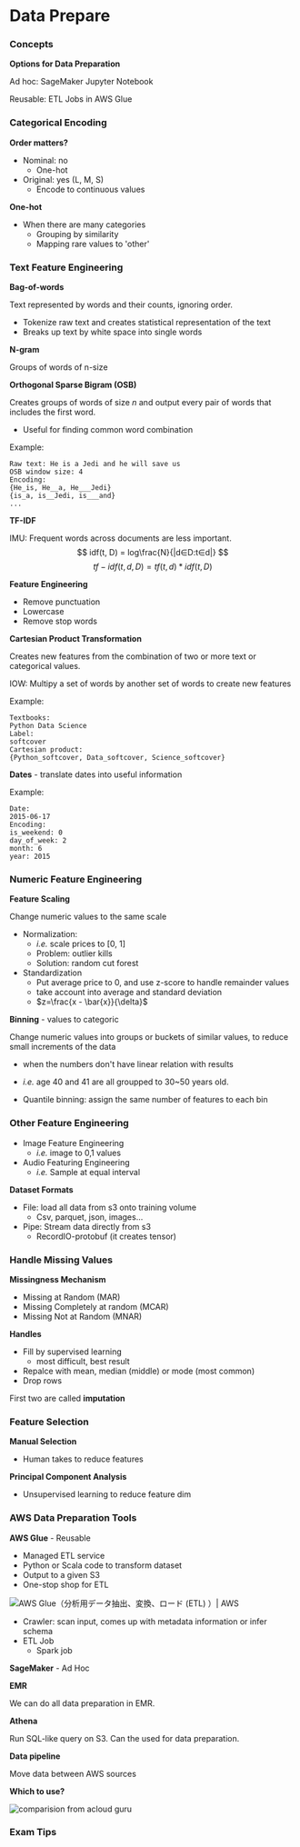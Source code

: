 # Data Prepare

### Concepts

**Options for Data Preparation**

Ad hoc: SageMaker Jupyter Notebook

Reusable: ETL Jobs in AWS Glue

### Categorical Encoding

**Order matters?**

- Nominal: no
  - One-hot
- Original: yes (L, M, S)
  - Encode to continuous values

**One-hot**

- When there are many categories
  - Grouping by similarity
  - Mapping rare values to 'other'

### Text Feature Engineering

**Bag-of-words**

Text represented by words and their counts, ignoring order.

- Tokenize raw text and creates statistical  representation of the text
- Breaks up text by white space into single words

**N-gram**

Groups of words of n-size

**Orthogonal Sparse Bigram (OSB)**

Creates groups of words of size *n* and output every pair of words that includes the first word.

- Useful for finding common word combination

Example:

```
Raw text: He is a Jedi and he will save us
OSB window size: 4
Encoding:
{He_is, He__a, He___Jedi}
{is_a, is__Jedi, is___and}
...
```

**TF-IDF**

IMU: Frequent words across documents are less important.
$$
idf(t, D) = log\frac{N}{|d∈D:t∈d|}
$$
$$
tf-idf(t, d, D) = tf(t,d) * idf(t, D)
$$

**Feature Engineering**

- Remove punctuation
- Lowercase
- Remove stop words

**Cartesian Product Transformation**

Creates new features from the combination of two or  more text or categorical values.

IOW: Multipy a set of words by another set of words to create new features

Example:

```
Textbooks:
Python Data Science
Label:
softcover
Cartesian product:
{Python_softcover, Data_softcover, Science_softcover}
```

**Dates** - translate dates into useful information

Example:

```
Date:
2015-06-17
Encoding:
is_weekend: 0
day_of_week: 2
month: 6
year: 2015
```

### Numeric Feature Engineering

**Feature Scaling**

Change numeric values to the same scale

- Normalization:
  -  *i.e.* scale prices to [0, 1]
  - Problem: outlier kills
  - Solution: random cut forest
- Standardization
  - Put average price to 0, and use z-score to handle remainder values
  - take account into average and standard deviation
  - $z=\frac{x - \bar{x}}{\delta}$

**Binning** - values to categoric

Change numeric values into groups or buckets of similar values, to reduce small increments of the data

- when the numbers don't have linear relation with results
- *i.e.* age 40 and 41 are all groupped to 30~50 years old.

- Quantile binning: assign the same number of features to each bin

### Other Feature Engineering

- Image Feature Engineering
  - *i.e.* image to 0,1 values
- Audio Featuring Engineering
  - *i.e.* Sample at equal interval

**Dataset Formats**

- File: load all data from s3 onto training volume
  - Csv, parquet, json, images...
- Pipe: Stream data directly from s3
  - RecordIO-protobuf (it creates tensor)

### Handle Missing Values

**Missingness Mechanism**

- Missing at Random (MAR)
- Missing Completely at random (MCAR)
- Missing Not at Random (MNAR)

**Handles**

- Fill by supervised learning
  - most difficult, best result
- Repalce with mean, median (middle) or mode (most common)
- Drop rows

First two are called **imputation**

### Feature Selection

**Manual Selection**

- Human takes to reduce features

**Principal Component Analysis**

- Unsupervised learning to reduce feature dim

### AWS Data Preparation Tools

**AWS Glue** - Reusable

- Managed ETL service
- Python or Scala code to transform dataset
- Output to a given S3
- One-stop shop for ETL

![AWS Glue（分析用データ抽出、変換、ロード (ETL) ）| AWS](https://d1.awsstatic.com/aws-glue-graphics/Product-page-diagram_AWS-Glue_Elixir%402x.6511bc93abc20bb7bc8d03ebe2be1cbb7f2623fe.png)

- Crawler: scan input, comes up with metadata information or infer schema
- ETL Job
  - Spark job

**SageMaker** - Ad Hoc

**EMR**

We can do all data preparation in EMR.

**Athena**

Run SQL-like query on S3. Can the used for data preparation.

**Data pipeline**

Move data between AWS sources

**Which to use?**

![comparision from acloud guru](https://i.imgur.com/pvkCy0D.png)

### Exam Tips

